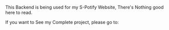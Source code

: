This Backend is being used for my S-Potify Website, There's Nothing good here to read.

If you want to See my Complete project, please go to:
[](https://github.com/SunjeetKajla/Song-Player---CLI-py-exe-Web)
